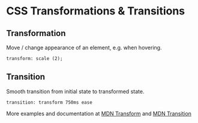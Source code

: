 # CSS Transformations & Transitions

## Transformation

Move / change appearance of an element, e.g. when hovering.

`transform: scale (2);`

## Transition

Smooth transition from initial state to transformed state.

`transition: transform 750ms ease`

More examples and documentation at [MDN Transform](https://developer.mozilla.org/en-US/docs/Web/CSS/transform) and [MDN Transition](https://developer.mozilla.org/en-US/docs/Web/CSS/transition)
